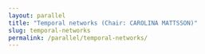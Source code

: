 ```yaml
---
layout: parallel
title: "Temporal networks (Chair: CAROLINA MATTSSON)"
slug: temporal-networks
permalink: /parallel/temporal-networks/
---
```

